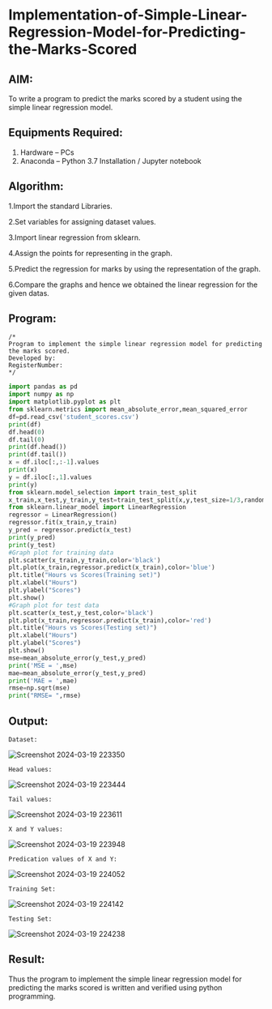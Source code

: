 # Implementation-of-Simple-Linear-Regression-Model-for-Predicting-the-Marks-Scored

## AIM:
To write a program to predict the marks scored by a student using the simple linear regression model.

## Equipments Required:
1. Hardware – PCs
2. Anaconda – Python 3.7 Installation / Jupyter notebook

## Algorithm:
1.Import the standard Libraries. 

2.Set variables for assigning dataset values. 

3.Import linear regression from sklearn.

4.Assign the points for representing in the graph.

5.Predict the regression for marks by using the representation of the graph.

6.Compare the graphs and hence we obtained the linear regression for the given datas.
## Program:
```
/*
Program to implement the simple linear regression model for predicting the marks scored.
Developed by: 
RegisterNumber:  
*/
```
```python
import pandas as pd
import numpy as np
import matplotlib.pyplot as plt
from sklearn.metrics import mean_absolute_error,mean_squared_error
df=pd.read_csv('student_scores.csv')
print(df)
df.head(0)
df.tail(0)
print(df.head())
print(df.tail())
x = df.iloc[:,:-1].values
print(x)
y = df.iloc[:,1].values
print(y)
from sklearn.model_selection import train_test_split
x_train,x_test,y_train,y_test=train_test_split(x,y,test_size=1/3,random_state=0)
from sklearn.linear_model import LinearRegression
regressor = LinearRegression()
regressor.fit(x_train,y_train)
y_pred = regressor.predict(x_test)
print(y_pred)
print(y_test)
#Graph plot for training data
plt.scatter(x_train,y_train,color='black')
plt.plot(x_train,regressor.predict(x_train),color='blue')
plt.title("Hours vs Scores(Training set)")
plt.xlabel("Hours")
plt.ylabel("Scores")
plt.show()
#Graph plot for test data
plt.scatter(x_test,y_test,color='black')
plt.plot(x_train,regressor.predict(x_train),color='red')
plt.title("Hours vs Scores(Testing set)")
plt.xlabel("Hours")
plt.ylabel("Scores")
plt.show()
mse=mean_absolute_error(y_test,y_pred)
print('MSE = ',mse)
mae=mean_absolute_error(y_test,y_pred)
print('MAE = ',mae)
rmse=np.sqrt(mse)
print("RMSE= ",rmse)
```

## Output:
```
Dataset:
```
![Screenshot 2024-03-19 223350](https://github.com/Ayvak16122005/Implementation-of-Simple-Linear-Regression-Model-for-Predicting-the-Marks-Scored/assets/147690197/ebd25573-8fb1-4c78-8931-84ef5a02e4b3)
```
Head values:
```
![Screenshot 2024-03-19 223444](https://github.com/Ayvak16122005/Implementation-of-Simple-Linear-Regression-Model-for-Predicting-the-Marks-Scored/assets/147690197/8baba54e-69d6-463b-8d28-f947e48d1152)
```
Tail values:
```
![Screenshot 2024-03-19 223611](https://github.com/Ayvak16122005/Implementation-of-Simple-Linear-Regression-Model-for-Predicting-the-Marks-Scored/assets/147690197/f6076982-55bd-47fe-99a4-4a0a3f001736)
```
X and Y values:
```
![Screenshot 2024-03-19 223948](https://github.com/Ayvak16122005/Implementation-of-Simple-Linear-Regression-Model-for-Predicting-the-Marks-Scored/assets/147690197/8a33584f-4a62-4cdd-b8c3-7a2b5cf54910)
```
Predication values of X and Y:
```
![Screenshot 2024-03-19 224052](https://github.com/Ayvak16122005/Implementation-of-Simple-Linear-Regression-Model-for-Predicting-the-Marks-Scored/assets/147690197/b9d951c3-6f2d-4c41-a932-5de1edafe7b6)
```
Training Set:
```
![Screenshot 2024-03-19 224142](https://github.com/Ayvak16122005/Implementation-of-Simple-Linear-Regression-Model-for-Predicting-the-Marks-Scored/assets/147690197/028eb3ce-1dc8-40a1-978b-87601ebac8ca)
```
Testing Set:
```
![Screenshot 2024-03-19 224238](https://github.com/Ayvak16122005/Implementation-of-Simple-Linear-Regression-Model-for-Predicting-the-Marks-Scored/assets/147690197/bfac78be-3b4e-4418-8f34-b8aa5a8b29e5)

## Result:
Thus the program to implement the simple linear regression model for predicting the marks scored is written and verified using python programming.
